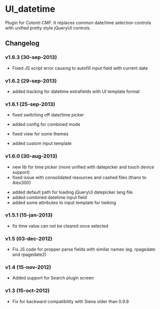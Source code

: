 UI_datetime
===========

Plugin for Cotonti CMF. It replaces common date/time selection controls with
unified pretty style jQueryUI controls.

Changelog
---------

### v1.6.3 (30-sep-2013)

- Fixed JS script error causing to autofill input field with current date

### v1.6.2 (29-sep-2013)

+ added tracking for datetime extrafields with UI template format

### v1.6.1 (25-sep-2013)

* fixed switching off date/time picker
+ added config for combined mode
* fixed view for some themes
+ added custom input template

### v1.6.0 (30-aug-2013)

* new lib for time picker (more unified with datepicker and touch device support)
* fixed issue with consolidated resources and cashed files (thanx to Alex300)
+ added default path for loading jQueryUI datepicker lang file
+ added combined datetime input field
+ added some attributes to input template for twiking

### v1.5.1 (15-jan-2013)

* fix time value can not be cleared once selected

### v1.5 (03-dec-2012)

* Fix JS code for propper parse fields with similar names (eg. rpagedate and rpagedate2)


### v1.4 (15-nov-2012)

+ Added support for Search plugin screen


### v1.3 (15-oct-2012)

* Fix for backward compatibility with Siena older than 0.9.8
